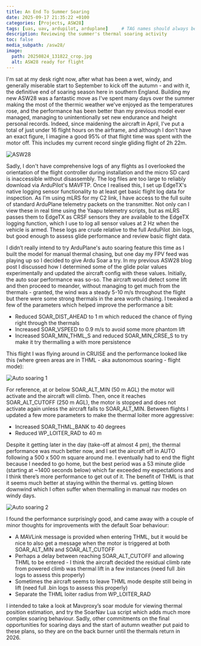 ```yaml
---
title: An End To Summer Soaring
date: 2025-09-17 21:35:22 +0100
categories: [Projects, ASW28]
tags: [uas, uav, ardupilot, arduplane]     # TAG names should always be lowercase
description: Reviewing the summer's thermal soaring activity
toc: false
media_subpath: /asw28/
image:
  path: 20250824_131822_crop.jpg
  alt: ASW28 ready for flight
---
```


I'm sat at my desk right now, after what has been a wet, windy, and generally miserable start to September to kick off the autumn - and with it, the definitive end of soaring season here in southern England. Building my new ASW28 was a fantastic move as I've spent many days over the summer making the most of the thermic weather we've enjoyed as the temperatures rose, and the performance has been better than my previous model ever managed, managing to unintentionally set new endurance and height personal records. Indeed, since maidening the aircraft in April, I've put a total of just under 16 flight hours on the airframe, and although I don't have an exact figure, I imagine a good 95% of that flight time was spent with the motor off. This includes my current record single gliding flight of 2h 22m.

![ASW28](20250824_131822.jpg)

Sadly, I don't have comprehensive logs of any flights as I overlooked the orientation of the flight controller during installation and the micro SD card is inaccessible without disassembly. The log files are too large to reliably download via ArduPilot's MAVFTP. Once I realised this, I set up EdgeTX's native logging sensor functionality to at least get basic flight log data for inspection. As I'm using mLRS for my C2 link, I have access to the full suite of standard ArduPlane telemetry packets on the transmitter. Not only can I view these in real time using the Yaapu telemetry scripts, but as mLRS passes them to EdgeTX as CRSF sensors they are available to the EdgeTX logging function, which I use to log all sensor values at 2 Hz when the vehicle is armed. These logs are crude relative to the full ArduPilot .bin logs, but good enough to assess glide performance and review basic flight data.

I didn’t really intend to try ArduPlane's auto soaring feature this time as I built the model for manual thermal chasing, but one day my FPV feed was playing up so I decided to give Ardu Soar a try. In my previous ASW28 blog post I discussed how I determined some of the glide polar values experimentally and updated the aircraft config with these values. Initially, the auto soar performance was so-so. The aircraft would detect some lift and then proceed to meander, without managing to get much from the thermals - granted, the wind was a steady 5-10 m/s throughout the flight but there were some strong thermals in the area worth chasing. I tweaked a few of the parameters which helped improve the performance a bit:

- Reduced SOAR_DIST_AHEAD to 1 m which reduced the chance of flying right through the thermals
- Increased SOAR_VSPEED to 0.9 m/s to avoid some more phantom lift
- Increased SOAR_MIN_THML_S and reduced SOAR_MIN_CRSE_S to try make it try thermalling a with more persistence

This flight I was flying around in CRUISE and the performance looked like this (where green areas are in THML - aka autonomous soaring - flight mode):

![Auto soaring 1](soar_plot_1.png)

For reference, at or below SOAR_ALT_MIN (50 m AGL) the motor will activate and the aircraft will climb. Then, once it reaches SOAR_ALT_CUTOFF (250 m AGL), the motor is stopped and does not activate again unless the aircraft falls to SOAR_ALT_MIN. Between flights I updated a few more parameters to make the thermal loiter more aggressive:

- Increased SOAR_THML_BANK to 40 degrees
- Reduced WP_LOITER_RAD to 40 m

Despite it getting later in the day (take-off at almost 4 pm), the thermal performance was much better now, and I set the aircraft off in AUTO following a 500 x 500 m square around me. I eventually had to end the flight because I needed to go home, but the best period was a 53 minute glide (starting at ~1400 seconds below) which far exceeded my expectations and I think there’s more performance to get out of it. The benefit of THML is that it seems much better at staying within the thermal vs. getting blown downwind which I often suffer when thermalling in manual nav modes on windy days.

![Auto soaring 2](soar_plot_2.png)

I found the performance surprisingly good, and came away with a couple of minor thoughts for improvements with the default Soar behaviour:

- A MAVLink message is provided when entering THML, but it would be nice to also get a message when the motor is triggered at both SOAR_ALT_MIN and SOAR_ALT_CUTOFF
- Perhaps a delay between reaching SOAR_ALT_CUTOFF and allowing THML to be entered - I think the aircraft decided the residual climb rate from powered climb was thermal lift in a few instances (need full .bin logs to assess this properly)
- Sometimes the aircraft seems to leave THML mode despite still being in lift (need full .bin logs to assess this properly)
- Separate the THML loiter radius from WP_LOITER_RAD

I intended to take a look at Mavproxy’s soar module for viewing thermal position estimation, and try the SoarNav Lua script which adds much more complex soaring behaviour. Sadly, other commitments on the final opportunities for soaring days and the start of autumn weather put paid to these plans, so they are on the back burner until the thermals return in 2026.

